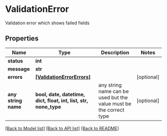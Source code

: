 # ValidationError

Validation error which shows failed fields

## Properties
Name | Type | Description | Notes
------------ | ------------- | ------------- | -------------
**status** | **int** |  | 
**message** | **str** |  | 
**errors** | [**[ValidationErrorErrors]**](ValidationErrorErrors.md) |  | [optional] 
**any string name** | **bool, date, datetime, dict, float, int, list, str, none_type** | any string name can be used but the value must be the correct type | [optional]

[[Back to Model list]](../README.md#documentation-for-models) [[Back to API list]](../README.md#documentation-for-api-endpoints) [[Back to README]](../README.md)



